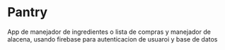 # Pantry
App de manejador de ingredientes o lista de compras y manejador de alacena, usando firebase para autenticacion de usuaroi y base de datos 

